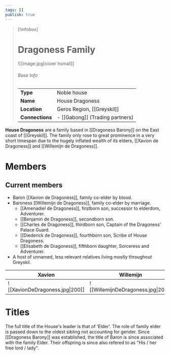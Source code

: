 ```yaml
---
tags: []
publish: true
---
```

> [!infobox]  
> # Dragoness Family
> ![[Image.jpg|cover hsmall]]  
> ###### Base Info
> | | |  
> |---|---|  
> | **Type** | Noble house | 
> | **Name** | House Dragoness |
> | **Location** | Geros Region, [[Greyskil]] |
> | **Connections** | - [[Gabong]] (Trading partners) |

**House Dragoness** are a family based in [[Dragoness Barony]] on the East coast of [[Greyskil]]. The family only rose to great prominence in a very short timespan due to the hugely inflated wealth of its elders, [[Xavion de Dragoness]] and [[Willemijn de Dragoness]]. 
# Members
## Current members
- Baron [[Xavion de Dragoness]], family co-elder by blood.
- Baroness [[Willemijn de Dragoness]], family co-elder by marriage.
	- [[Amenadiel de Dragoness]], firstborn son, successor to elderdom, Adventurer.
	- [[Benjamin de Dragoness]], secondborn son.
	- [[Charles de Dragoness]], thirdborn son, Captain of the Dragoness' Palace Guard.
	- [[Diederick de Dragoness]], fourthborn son, Scribe of House Dragoness.
	- [[Elisabeth de Dragoness]], fifthborn daughter, Sorceress and Adventurer.
- A host of unnamed, less relevant relatives living mostly throughout Greyskil.

| Xavion | **Willemijn** | **Amenadiel** | **Benjamin** | **Charles** | Diederick | Elisabeth |
| ---- | ---- | ---- | ---- | ---- | ---- | ---- |
| ![[XavionDeDragoness.jpg\|200]] | ![[WillemijnDeDragoness.jpg\|200]] | ![[AmenadielDeDragoness.png\|200]] | ![[BenjaminDeDragoness.jpg\|200]] | ![[CharlesDragoness.jpg\|200]] | ![[DiederickDeDragoness.png\|200]] | ![[Elisabeth2.jpg\|200]] |

# Titles
The full title of the House's leader is that of 'Elder'. The role of family elder is passed down to the oldest sibling not accounting for gender.
Since [[Dragoness Barony]] was established, the title of Baron is since associated with the family Elder. Their offspring is since also refered to as "His / her free lord / lady".